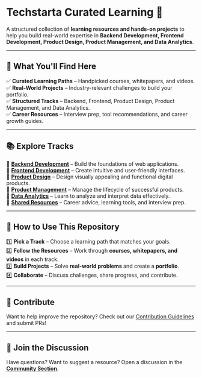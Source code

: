 # **Techstarta Curated Learning** 🚀

A structured collection of **learning resources and hands-on projects** to help you build real-world expertise in **Backend Development, Frontend Development, Product Design, Product Management, and Data Analytics**.

---

## 🌟 **What You'll Find Here**

✅ **Curated Learning Paths** – Handpicked courses, whitepapers, and videos.  
✅ **Real-World Projects** – Industry-relevant challenges to build your portfolio.  
✅ **Structured Tracks** – Backend, Frontend, Product Design, Product Management, and Data Analytics.  
✅ **Career Resources** – Interview prep, tool recommendations, and career growth guides.

---

## 📚 **Explore Tracks**  

🔹 **[Backend Development](./backend-development/README.md)** – Build the foundations of web applications.  
🔹 **[Frontend Development](./frontend-development/README.md)** – Create intuitive and user-friendly interfaces.  
🔹 **[Product Design](./product-design/README.md)** – Design visually appealing and functional digital products.  
🔹 **[Product Management](./product-management/README.md)** – Manage the lifecycle of successful products.  
🔹 **[Data Analytics](./data-analytics/README.md)** – Learn to analyze and interpret data effectively.  
🔹 **[Shared Resources](./shared-resources/README.md)** – Career advice, learning tools, and interview prep.  

---

## 🚀 **How to Use This Repository**

1️⃣ **Pick a Track** – Choose a learning path that matches your goals.  
2️⃣ **Follow the Resources** – Work through **courses, whitepapers, and videos** in each track.  
3️⃣ **Build Projects** – Solve **real-world problems** and create a **portfolio**.  
4️⃣ **Collaborate** – Discuss challenges, share progress, and contribute.

---

## 🤝 **Contribute**

Want to help improve the repository? Check out our [Contribution Guidelines](./CONTRIBUTING.md) and submit PRs!

---

## 📢 **Join the Discussion**

Have questions? Want to suggest a resource? Open a discussion in the **[Community Section](./community/discussion.md)**.
